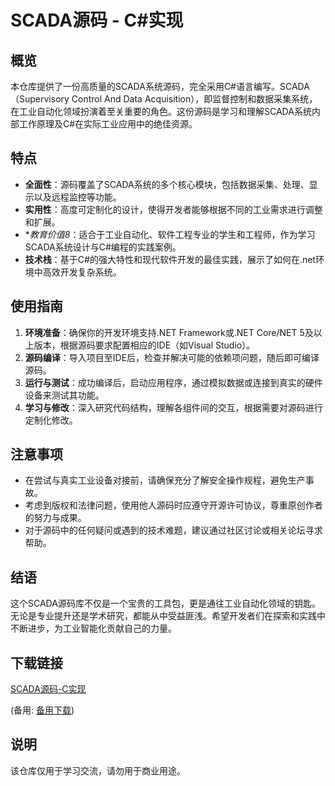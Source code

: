 # SCADA源码 - C#实现

## 概览

本仓库提供了一份高质量的SCADA系统源码，完全采用C#语言编写。SCADA（Supervisory Control And Data Acquisition），即监督控制和数据采集系统，在工业自动化领域扮演着至关重要的角色。这份源码是学习和理解SCADA系统内部工作原理及C#在实际工业应用中的绝佳资源。

## 特点

- **全面性**：源码覆盖了SCADA系统的多个核心模块，包括数据采集、处理、显示以及远程监控等功能。
- **实用性**：高度可定制化的设计，使得开发者能够根据不同的工业需求进行调整和扩展。
- **教育价值8*：适合于工业自动化、软件工程专业的学生和工程师，作为学习SCADA系统设计与C#编程的实践案例。
- **技术栈**：基于C#的强大特性和现代软件开发的最佳实践，展示了如何在.net环境中高效开发复杂系统。

## 使用指南

1. **环境准备**：确保你的开发环境支持.NET Framework或.NET Core/NET 5及以上版本，根据源码要求配置相应的IDE（如Visual Studio）。
2. **源码编译**：导入项目至IDE后，检查并解决可能的依赖项问题，随后即可编译源码。
3. **运行与测试**：成功编译后，启动应用程序，通过模拟数据或连接到真实的硬件设备来测试其功能。
4. **学习与修改**：深入研究代码结构，理解各组件间的交互，根据需要对源码进行定制化修改。

## 注意事项

- 在尝试与真实工业设备对接前，请确保充分了解安全操作规程，避免生产事故。
- 考虑到版权和法律问题，使用他人源码时应遵守开源许可协议，尊重原创作者的努力与成果。
- 对于源码中的任何疑问或遇到的技术难题，建议通过社区讨论或相关论坛寻求帮助。

## 结语

这个SCADA源码库不仅是一个宝贵的工具包，更是通往工业自动化领域的钥匙。无论是专业提升还是学术研究，都能从中受益匪浅。希望开发者们在探索和实践中不断进步，为工业智能化贡献自己的力量。

## 下载链接
[SCADA源码-C实现](https://pan.quark.cn/s/4bcc06d0ed1e) 

(备用: [备用下载](https://pan.baidu.com/s/1xG3FDNUpbJ_qkyrSC0Hx6A?pwd=1234))

## 说明

该仓库仅用于学习交流，请勿用于商业用途。
